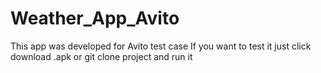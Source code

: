 # Weather_App_Avito
This app was developed for Avito test case
If you want to test it just click download .apk or git clone project and run it
